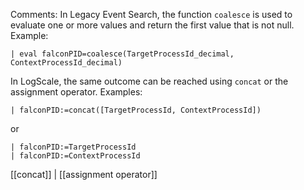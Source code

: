 Comments: In Legacy Event Search, the function `coalesce` is used to evaluate one or more values and return the first value that is not null. Example:

```
| eval falconPID=coalesce(TargetProcessId_decimal, ContextProcessId_decimal)
```

In LogScale, the same outcome can be reached using `concat` or the assignment operator. Examples:

```
| falconPID:=concat([TargetProcessId, ContextProcessId])
```

or

```
| falconPID:=TargetProcessId
| falconPID:=ContextProcessId
```

[[concat]] | [[assignment operator]]
